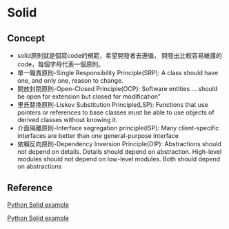 # Solid

## Concept

- solid原則就是個寫code的規範，希望開發者去遵循， 開發出比較容易維護的code，每個字母代表一個原則。
- 單一職責原則-Single Responsibility Principle(SRP): A class should have one, and only one, reason to change.
- 開放封閉原則-Open-Closed Principle(OCP): Software entities … should be open for extension but closed for modification”
- 里氏替換原則-Liskov Substitution Principle(LSP): Functions that use pointers or references to base classes must be able to use objects of derived classes without knowing it.
- 介面隔離原則-Interface segregation principle(ISP): Many client-specific interfaces are better than one general-purpose interface
- 依賴反向原則-Dependency Inversion Principle(DIP): Abstractions should not depend on details. Details should depend on abstraction. 
High-level modules should not depend on low-level modules. Both should depend on abstractions

## Reference

[Python Solid example](https://towardsdatascience.com/solid-coding-in-python-1281392a6a94)

[Python Solid example](https://www.pythontutorial.net/python-oop/python-liskov-substitution-principle/)

